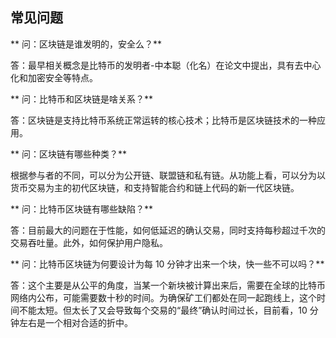 ## 常见问题


** 问：区块链是谁发明的，安全么？**

答：最早相关概念是比特币的发明者-中本聪（化名）在论文中提出，具有去中心化和加密安全等特点。

** 问：比特币和区块链是啥关系？**

答：区块链是支持比特币系统正常运转的核心技术；比特币是区块链技术的一种应用。

** 问：区块链有哪些种类？**

根据参与者的不同，可以分为公开链、联盟链和私有链。从功能上看，可以分为以货币交易为主的初代区块链，和支持智能合约和链上代码的新一代区块链。

** 问：比特币区块链有哪些缺陷？**

答：目前最大的问题在于性能，如何低延迟的确认交易，同时支持每秒超过千次的交易吞吐量。此外，如何保护用户隐私。

** 问：比特币区块链为何要设计为每 10 分钟才出来一个块，快一些不可以吗？**

答：这个主要是从公平的角度，当某一个新块被计算出来后，需要在全球的比特币网络内公布，可能需要数十秒的时间。为确保矿工们都处在同一起跑线上，这个时间不能太短。但太长了又会导致每个交易的“最终”确认时间过长，目前看，10 分钟左右是一个相对合适的折中。